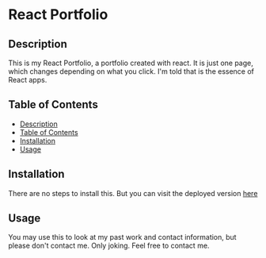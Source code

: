 # React Portfolio


## Description 

This is my React Portfolio, a portfolio created with react. It is just one page, which changes depending on what you click. I'm told that is the essence of React apps.


## Table of Contents

* [Description](#description)
* [Table of Contents](#tableofcontents)
* [Installation](#installation)
* [Usage](#usage)


## Installation

There are no steps to install this. But you can visit the deployed version [here](https://julianriverajr.github.io/React-Portfolio/)


## Usage 

You may use this to look at my past work and contact information, but please don't contact me. Only joking. Feel free to contact me. 


